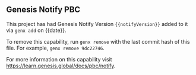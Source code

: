 ## Genesis Notify PBC

This project has had Genesis Notify Version `{{notifyVersion}}` added to it via `genx add` on {{date}}.

To remove this capability, run `genx remove` with the last commit hash of this file. For example, `genx remove 9dc22746`.

For more information on this capability visit https://learn.genesis.global/docs/pbc/notify.
